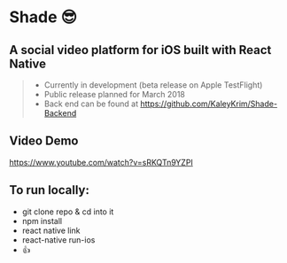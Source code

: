 # Shade :sunglasses:

## A social video platform for iOS built with React Native

> - Currently in development (beta release on Apple TestFlight)
> - Public release planned for March 2018
> - Back end can be found at https://github.com/KaleyKrim/Shade-Backend

## Video Demo

https://www.youtube.com/watch?v=sRKQTn9YZPI

## To run locally:

- git clone repo & cd into it
- npm install
- react native link
- react-native run-ios
- 👍
